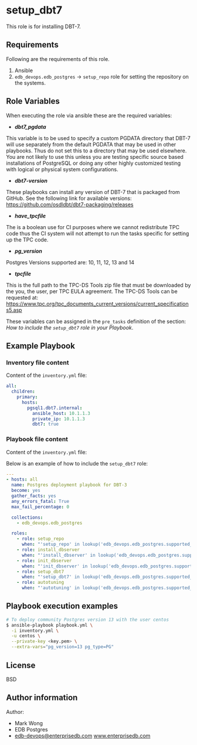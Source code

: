 # setup_dbt7

This role is for installing DBT-7.

## Requirements

Following are the requirements of this role.
  1. Ansible
  2. `edb_devops.edb_postgres` -> `setup_repo` role for setting the repository on
     the systems.

## Role Variables

When executing the role via ansible these are the required variables:

  * ***dbt7_pgdata***

  This variable is to be used to specify a custom PGDATA directory that DBT-7
  will use separately from the default PGDATA that may be used in other
  playbooks.  Thus do not set this to a directory that may be used elsewhere.
  You are not likely to use this unless you are testing specific source based
  installations of PostgreSQL or doing any other highly customized testing with
  logical or physical system configurations.

  * ***dbt7-version***

  These playbooks can install any version of DBT-7 that is packaged from GitHub.
  See the following link for available versions:
  https://github.com/osdldbt/dbt7-packaging/releases

  * ***have_tpcfile***

  The is a boolean use for CI purposes where we cannot redistribute TPC code
  thus the CI system will not attempt to run the tasks specific for setting up
  the TPC code.

  * ***pg_version***

  Postgres Versions supported are: 10, 11, 12, 13 and 14

  * ***tpcfile***

  This is the full path to the TPC-DS Tools zip file that must be downloaded by
  the you, the user, per TPC EULA agreement.  The TPC-DS Tools can be requested
  at:
  https://www.tpc.org/tpc_documents_current_versions/current_specifications5.asp

These variables can be assigned in the `pre_tasks` definition of the
section: *How to include the `setup_dbt7` role in your Playbook*.

## Example Playbook

### Inventory file content

Content of the `inventory.yml` file:

```yaml
all:
  children:
    primary:
      hosts:
        pgsql1.dbt7.internal:
          ansible_host: 10.1.1.3
          private_ip: 10.1.1.3
          dbt7: true
```

### Playbook file content

Content of the `inventory.yml` file:

Below is an example of how to include the `setup_dbt7` role:

```yaml
---
- hosts: all
  name: Postgres deployment playbook for DBT-3
  become: yes
  gather_facts: yes
  any_errors_fatal: True
  max_fail_percentage: 0

  collections:
    - edb_devops.edb_postgres

  roles:
    - role: setup_repo
      when: "'setup_repo' in lookup('edb_devops.edb_postgres.supported_roles', wantlist=True)"
    - role: install_dbserver
      when: "'install_dbserver' in lookup('edb_devops.edb_postgres.supported_roles', wantlist=True)"
    - role: init_dbserver
      when: "'init_dbserver' in lookup('edb_devops.edb_postgres.supported_roles', wantlist=True)"
    - role: setup_dbt7
      when: "'setup_dbt7' in lookup('edb_devops.edb_postgres.supported_roles', wantlist=True)"
    - role: autotuning
      when: "'autotuning' in lookup('edb_devops.edb_postgres.supported_roles', wantlist=True)"
```

## Playbook execution examples

```bash
# To deploy community Postgres version 13 with the user centos
$ ansible-playbook playbook.yml \
  -i inventory.yml \
  -u centos \
  --private-key <key.pem> \
  --extra-vars="pg_version=13 pg_type=PG"
```

## License

BSD

## Author information

Author:

  * Mark Wong
  * EDB Postgres
  * edb-devops@enterprisedb.com www.enterprisedb.com
